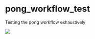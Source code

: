 # pong_workflow_test
Testing the pong workflow exhaustively

<a href="https://zenhub.com"><img src="https://raw.githubusercontent.com/ZenHubIO/support/master/zenhub-badge.png"></a>
